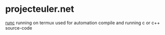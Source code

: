 # projecteuler.net

[runc](../main/runc) running on termux
used for automation compile and running c or c++ source-code
